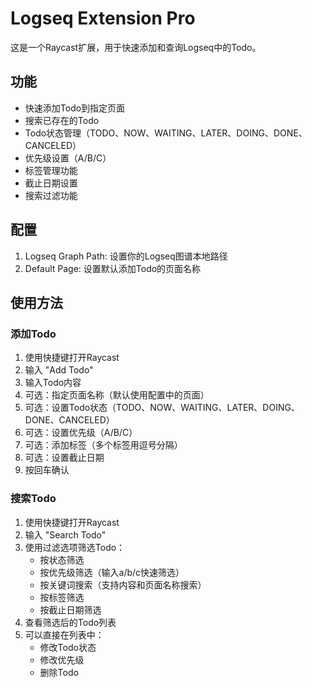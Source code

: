 # Logseq Extension Pro

这是一个Raycast扩展，用于快速添加和查询Logseq中的Todo。

## 功能

- 快速添加Todo到指定页面
- 搜索已存在的Todo
- Todo状态管理（TODO、NOW、WAITING、LATER、DOING、DONE、CANCELED）
- 优先级设置（A/B/C）
- 标签管理功能
- 截止日期设置
- 搜索过滤功能

## 配置

1. Logseq Graph Path: 设置你的Logseq图谱本地路径
2. Default Page: 设置默认添加Todo的页面名称

## 使用方法

### 添加Todo
1. 使用快捷键打开Raycast
2. 输入 "Add Todo"
3. 输入Todo内容
4. 可选：指定页面名称（默认使用配置中的页面）
5. 可选：设置Todo状态（TODO、NOW、WAITING、LATER、DOING、DONE、CANCELED）
6. 可选：设置优先级（A/B/C）
7. 可选：添加标签（多个标签用逗号分隔）
8. 可选：设置截止日期
9. 按回车确认

### 搜索Todo
1. 使用快捷键打开Raycast
2. 输入 "Search Todo"
3. 使用过滤选项筛选Todo：
   - 按状态筛选
   - 按优先级筛选（输入a/b/c快速筛选）
   - 按关键词搜索（支持内容和页面名称搜索）
   - 按标签筛选
   - 按截止日期筛选
4. 查看筛选后的Todo列表
5. 可以直接在列表中：
   - 修改Todo状态
   - 修改优先级
   - 删除Todo